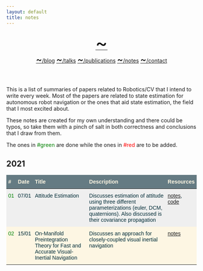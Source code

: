 ```yaml
---
layout: default
title: notes
---
```


<link rel="stylesheet" href="https://use.fontawesome.com/releases/v5.7.2/css/all.css" integrity="sha384-fnmOCqbTlWIlj8LyTjo7mOUStjsKC4pOpQbqyi7RrhN7udi9RwhKkMHpvLbHG9Sr"
  crossorigin="anonymous">


<div class="wrapper-masthead">
  <div class="container">
    <header class="masthead clearfix">
      <a href="/"><font size="22" color="black"><span>&#126;</span></font></a>
      <nav>
        <a href="{{ site.baseurl }}/blog"><font size="5" color="black">~</font>/blog</a>
        <a href="{{ site.baseurl }}/talks"><font size="5" color="black">~</font>/talks</a>
        <a href="{{ site.baseurl }}/pubs"><font size="5" color="black">~</font>/publications</a> 
        <a href="{{ site.baseurl }}/notes"><font size="5" color="black">~</font>/notes</a>
        <a href="{{ site.baseurl }}/contact"><font size="5" color="black">~</font>/contact</a> 
      </nav>
    </header>
  </div>
</div>


This is a list of summaries of papers related to Robotics/CV that I intend to write every week. Most of the papers are related to state estimation for autonomous robot navigation or the ones that aid state estimation, the field that I most excited about.

These notes are created for my own understanding and there could be typos, so take them with a pinch of salt in both correctness and conclusions that I draw from them.

The ones in <font color="green">#green</font> are done while the ones in <font color="red">#red</font> are to be added.

## 2021

<style type="text/css">
.tg  {border-collapse:collapse;border-color:#93a1a1;border-spacing:0;}
.tg td{background-color:#fdf6e3;border-bottom-width:1px;border-color:#93a1a1;border-style:solid;border-top-width:1px;
  border-width:0px;color:#002b36;font-family:Arial, sans-serif;font-size:14px;overflow:hidden;padding:10px 5px;
  word-break:normal;}
.tg th{background-color:#657b83;border-bottom-width:1px;border-color:#93a1a1;border-style:solid;border-top-width:1px;
  border-width:0px;color:#fdf6e3;font-family:Arial, sans-serif;font-size:14px;font-weight:normal;overflow:hidden;
  padding:10px 5px;word-break:normal;}
.tg .tg-2bhk{background-color:#efefef;border-color:inherit;text-align:left;vertical-align:top}
.tg .tg-0pky{border-color:inherit;text-align:left;vertical-align:top}
</style>

<table class="tg">
<thead>
  <tr>
    <th class="tg-0pky"><b>#</b></th>
    <th class="tg-0pky"><b>Date</b></th>
    <th class="tg-0pky"><b>Title</b></th>
    <th class="tg-0pky"><b>Description</b></th>
    <th class="tg-0pky"><b>Resources</b></th>
  </tr>
</thead>
<tbody>
  <tr>
    <td class="tg-2bhk"><font color="green">01</font></td>
    <td class="tg-2bhk">07/01</td>
    <td class="tg-2bhk">Attitude Estimation</td>
    <td class="tg-2bhk">Discusses estimation of attitude using three different parameterizations (euler, DCM, quaternions). Also discussed is their covariance propagation</td>
    <td class="tg-2bhk"><a href="https://kvmanohar22.github.io/notes/w01/main.pdf">notes</a>, <a href="https://github.com/kvmanohar22/attitude_estimation">code</a></td>
  </tr>
  <tr>
    <td class="tg-0pky"><font color="green">02</font></td>
    <td class="tg-0pky">15/01</td>
    <td class="tg-0pky">On-Manifold Preintegration Theory for Fast and Accurate Visual-Inertial Navigation</td>
    <td class="tg-0pky">Discusses an approach for closely-coupled visual inertial navigation</td>
    <td class="tg-0pky"><a href="https://kvmanohar22.github.io/notes/w02/main.pdf">notes</a></td>
  </tr>
</tbody>
</table>
